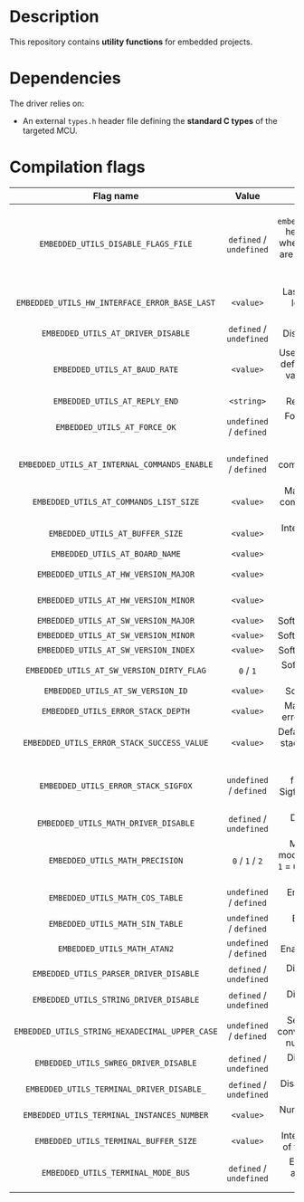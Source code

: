# Description

This repository contains **utility functions** for embedded projects.

# Dependencies

The driver relies on:

* An external `types.h` header file defining the **standard C types** of the targeted MCU.

# Compilation flags

| **Flag name** | **Value** | **Description** |
|:---:|:---:|:---:|
| `EMBEDDED_UTILS_DISABLE_FLAGS_FILE` | `defined` / `undefined` | Disable the `embedded_utils_flags.h` header file inclusion when compilation flags are given in the project settings or by command line. |
| `EMBEDDED_UTILS_HW_INTERFACE_ERROR_BASE_LAST` | `<value>` | Last error base of the low level terminal interface driver. |
| `EMBEDDED_UTILS_AT_DRIVER_DISABLE` | `defined` / `undefined` | Disable the AT driver. |
| `EMBEDDED_UTILS_AT_BAUD_RATE` | `<value>` | Use a fixed baud rate if defined, otherwise the value is dynamically given. |
| `EMBEDDED_UTILS_AT_REPLY_END` | `<string>` | Reply ending string. |
| `EMBEDDED_UTILS_AT_FORCE_OK` | `undefined` / `defined` | Force status printing after command success. |
| `EMBEDDED_UTILS_AT_INTERNAL_COMMANDS_ENABLE` | `undefined` / `defined` | Enable AT basic commands (ping, echo, etc.). |
| `EMBEDDED_UTILS_AT_COMMANDS_LIST_SIZE` | `<value>` | Maximum number of commands that can be registered. |
| `EMBEDDED_UTILS_AT_BUFFER_SIZE` | `<value>` | Internal RX buffer size of the AT driver. |
| `EMBEDDED_UTILS_AT_BOARD_NAME` | `<value>` | Board name. |
| `EMBEDDED_UTILS_AT_HW_VERSION_MAJOR` | `<value>` | Hardware major version. |
| `EMBEDDED_UTILS_AT_HW_VERSION_MINOR` | `<value>` | Hardware minor version. |
| `EMBEDDED_UTILS_AT_SW_VERSION_MAJOR` | `<value>` | Software major version. |
| `EMBEDDED_UTILS_AT_SW_VERSION_MINOR` | `<value>` | Software minor version. |
| `EMBEDDED_UTILS_AT_SW_VERSION_INDEX` | `<value>` | Software version index. |
| `EMBEDDED_UTILS_AT_SW_VERSION_DIRTY_FLAG` | `0` / `1` | Software version dirty flag. |
| `EMBEDDED_UTILS_AT_SW_VERSION_ID` | `<value>` | Software version ID. |
| `EMBEDDED_UTILS_ERROR_STACK_DEPTH` | `<value>` | Maximum number of errors stored in stack. |
| `EMBEDDED_UTILS_ERROR_STACK_SUCCESS_VALUE` | `<value>` | Default value to store in stack when there is no error. |
| `EMBEDDED_UTILS_ERROR_STACK_SIGFOX` | `undefined` / `defined` | Enable specific function to import Sigfox EP library errors in stack. | 
| `EMBEDDED_UTILS_MATH_DRIVER_DISABLE` | `defined` / `undefined` | Disable the MATH driver. |
| `EMBEDDED_UTILS_MATH_PRECISION` | `0` / `1` / `2` | Math computation mode: `0` = using integer `1` = using float `2` = using double. |
| `EMBEDDED_UTILS_MATH_COS_TABLE` | `undefined` / `defined` | Enable cosine table declaration. |
| `EMBEDDED_UTILS_MATH_SIN_TABLE` | `undefined` / `defined` | Enable sine table declaration. |
| `EMBEDDED_UTILS_MATH_ATAN2` | `undefined` / `defined` | Enable atan2 function. |
| `EMBEDDED_UTILS_PARSER_DRIVER_DISABLE` | `defined` / `undefined` | Disable the PARSER driver. |
| `EMBEDDED_UTILS_STRING_DRIVER_DISABLE` | `defined` / `undefined` | Disable the STRING driver. |
| `EMBEDDED_UTILS_STRING_HEXADECIMAL_UPPER_CASE` | `undefined` / `defined` | Select format when converting hexadecimal numbers into string. |
| `EMBEDDED_UTILS_SWREG_DRIVER_DISABLE` | `defined` / `undefined` | Disable the SWREG driver. |
| `EMBEDDED_UTILS_TERMINAL_DRIVER_DISABLE_` | `defined` / `undefined` | Disable the TERMINAL driver. |
| `EMBEDDED_UTILS_TERMINAL_INSTANCES_NUMBER` | `<value>` | Number of terminals to use. |
| `EMBEDDED_UTILS_TERMINAL_BUFFER_SIZE` | `<value>` | Internal TX buffer size of the terminal driver. |
| `EMBEDDED_UTILS_TERMINAL_MODE_BUS` | `defined` / `undefined` | Enable destination address setting in terminal driver. |
